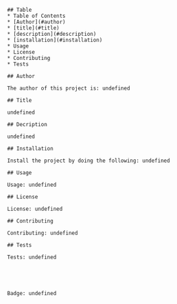 
    ## Table
    * Table of Contents
    * [Author](#author)
    * [title](#title)
    * [description](#description)
    * [installation](#installation)
    * Usage
    * License
    * Contributing
    * Tests
    
    ## Author

    The author of this project is: undefined

    ## Title

    undefined

    ## Decription

    undefined

    ## Installation

    Install the project by doing the following: undefined

    ## Usage

    Usage: undefined

    ## License

    License: undefined

    ## Contributing

    Contributing: undefined

    ## Tests

    Tests: undefined

    

    

    Badge: undefined
        